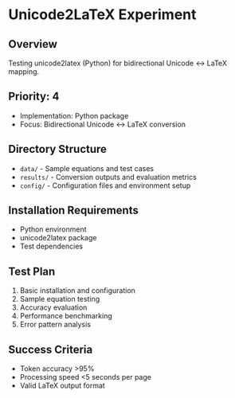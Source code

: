 # Unicode2LaTeX Experiment

## Overview
Testing unicode2latex (Python) for bidirectional Unicode ↔ LaTeX mapping.

## Priority: 4
- Implementation: Python package
- Focus: Bidirectional Unicode ↔ LaTeX conversion

## Directory Structure
- `data/` - Sample equations and test cases
- `results/` - Conversion outputs and evaluation metrics
- `config/` - Configuration files and environment setup

## Installation Requirements
- Python environment
- unicode2latex package
- Test dependencies

## Test Plan
1. Basic installation and configuration
2. Sample equation testing
3. Accuracy evaluation
4. Performance benchmarking
5. Error pattern analysis

## Success Criteria
- Token accuracy >95%
- Processing speed <5 seconds per page
- Valid LaTeX output format 